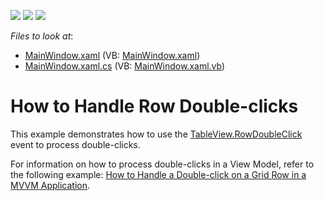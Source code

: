 <!-- default badges list -->
![](https://img.shields.io/endpoint?url=https://codecentral.devexpress.com/api/v1/VersionRange/128650750/21.1.5%2B)
[![](https://img.shields.io/badge/Open_in_DevExpress_Support_Center-FF7200?style=flat-square&logo=DevExpress&logoColor=white)](https://supportcenter.devexpress.com/ticket/details/E2915)
[![](https://img.shields.io/badge/📖_How_to_use_DevExpress_Examples-e9f6fc?style=flat-square)](https://docs.devexpress.com/GeneralInformation/403183)
<!-- default badges end -->
<!-- default file list -->
*Files to look at*:

* [MainWindow.xaml](./CS/RowDoubleClick_CodeBehind/MainWindow.xaml) (VB: [MainWindow.xaml](./VB/RowDoubleClick_CodeBehind/MainWindow.xaml))
* [MainWindow.xaml.cs](./CS/RowDoubleClick_CodeBehind/MainWindow.xaml.cs) (VB: [MainWindow.xaml.vb](./VB/RowDoubleClick_CodeBehind/MainWindow.xaml.vb))
<!-- default file list end -->
# How to Handle Row Double-clicks

This example demonstrates how to use the [TableView.RowDoubleClick](https://docs.devexpress.com/WPF/DevExpress.Xpf.Grid.TableView.RowDoubleClick) event to process double-clicks.

For information on how to process double-clicks in a View Model, refer to the following example: [How to Handle a Double-click on a Grid Row in a MVVM Application](https://github.com/DevExpress-Examples/how-to-handle-a-double-click-on-a-grid-row-in-a-mvvm-application-e2458).
